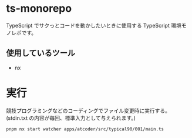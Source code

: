 # ts-monorepo

TypeScript でサクっとコードを動かしたいときに使用する TypeScript 環境モノレポです。

## 使用しているツール

- nx

# 実行

競技プログラミングなどのコーディングでファイル変更時に実行する。(stdin.txt の内容が毎回、標準入力として与えられます。)

```
pnpm nx start watcher apps/atcoder/src/typical90/001/main.ts
```
